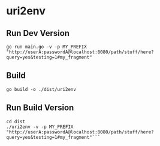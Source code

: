 # uri2env

## Run Dev Version
```shell
go run main.go -v -p MY_PREFIX "http://userA:passwordA@localhost:8080/path/stuff/here?query=yes&testing=1#my_fragment"
```

## Build
```shell
go build -o ./dist/uri2env
```

## Run Build Version

```shell
cd dist
./uri2env -v -p MY_PREFIX "http://userA:passwordA@localhost:8080/path/stuff/here?query=yes&testing=1#my_fragment"```
```

